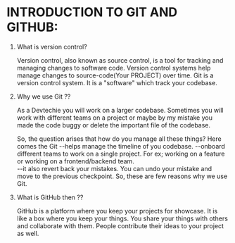 # INTRODUCTION TO GIT AND GITHUB:

1. What is version control?

    Version control, also known as source control, is a tool for tracking and managing changes to software code. Version control systems help manage changes to source-code(Your PROJECT) over time.
    Git is a version control system. It is a "software" which track your codebase.

2. Why we use Git ??
   
    As a Devtechie you will work on a larger codebase. Sometimes you will work with different teams on a project or maybe by my mistake you made the code buggy or delete the important file of the codebase.

    So, the question arises that how do you manage all these things? 
   Here comes the Git
--helps manage the timeline of you codebase.
--onboard different teams to work on a single project.
  For ex; working on a feature or working on a frontend/backend team.  
--it also revert back your mistakes. You can undo your
  mistake and move to the previous checkpoint.
So, these are few reasons why we use Git. 

4. What is GitHub then ??
   
    GitHub is a platform where you keep your projects for showcase. It is like a box where you keep your things. 
    You share your things with others and collaborate with them.
    People contribute their ideas to your project as well. 
